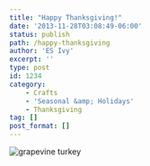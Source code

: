 ```yaml
---
title: "Happy Thanksgiving!"
date: '2013-11-28T03:08:49-06:00'
status: publish
path: /happy-thanksgiving
author: 'ES Ivy'
excerpt: ''
type: post
id: 1234
category:
    - Crafts
    - 'Seasonal &amp; Holidays'
    - Thanksgiving
tag: []
post_format: []
---
```

![grapevine turkey](/uploads/2013/11/Happy-Thanksgiving-640-x-426.jpg)